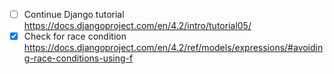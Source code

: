 - [ ] Continue Django tutorial https://docs.djangoproject.com/en/4.2/intro/tutorial05/
- [x] Check for race condition https://docs.djangoproject.com/en/4.2/ref/models/expressions/#avoiding-race-conditions-using-f